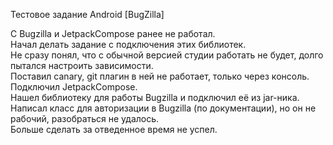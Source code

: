 Тестовое задание Android [BugZilla]

С Bugzilla и JetpackCompose ранее не работал.  
Начал делать задание с подключения этих библиотек.  
Не сразу понял, что с обычной версией студии работать не будет, долго пытался настроить зависимости.  
Поставил canary, git плагин в ней не работает, только через консоль.  
Подключил JetpackCompose.  
Нашел библиотеку для работы Bugzilla и подключил её из jar-ника.  
Написал класс для авторизации в Bugzilla (по документации), но он не рабочий, разобраться не удалось.  
Больше сделать за отведенное время не успел.  
